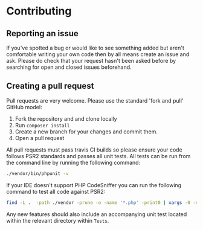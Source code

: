 # Contributing

## Reporting an issue
If you've spotted a bug or would like to see something added but aren't comfortable writing your own code then 
by all means create an issue and ask. Please do check that your request hasn't been asked before by searching for open and closed
issues beforehand.

## Creating a pull request
Pull requests are very welcome. Please use the standard 'fork and pull' GitHub model:

1. Fork the repository and and clone locally
2. Run `composer install`
3. Create a new branch for your changes and commit them.
4. Open a pull request

All pull requests must pass travis CI builds so please ensure your code follows PSR2 standards and passes all unit tests.
All tests can be run from the command line by running the following command:
```bash
./vendor/bin/phpunit -v
```

If your IDE doesn't support PHP CodeSniffer you can run the following command to test all code against PSR2:
```bash
find -L .  -path ./vendor -prune -o -name '*.php' -print0 | xargs -0 -n 1 -P 4 ./vendor/bin/phpcs --standard="PSR2" -v
```

Any new features should also include an accompanying unit test located within the relevant directory within `Tests`.

